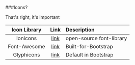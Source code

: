 ###Icons?

That's right, it's important


| Icon Library | Link | Description |
| :---:        | :---:| :--- |
| Ionicons | [link](http://ionicons.com/) | open-source font-library |
| Font-Awesome | [link](http://fortawesome.github.io/Font-Awesome/) | Built-for-Bootstrap |
| Glyphicons | [link](http://glyphicons.com/) | Default in Bootstrap |
